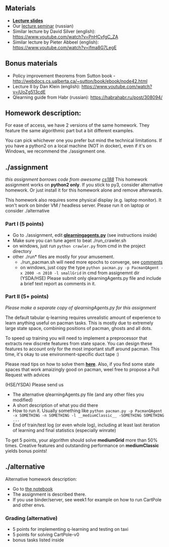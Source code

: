 ## Materials
* [__Lecture slides__](https://docviewer.yandex.ru/?url=ya-disk-public%3A%2F%2FG3IXcG62RwNUGSSos%2BuGhtgXNfsBjP9RxUtUfgCffIk%3D%3A%2Flecture2.pdf&name=lecture2.pdf&c=58a61e22b9fb)
* Our [lecture](https://yadi.sk/i/cVawsPkK3EtGJj),[seminar](https://yadi.sk/i/dQmolwOy3EtGNK) (russian)
* Similar lecture by David Silver (english): https://www.youtube.com/watch?v=PnHCvfgC_ZA
* Similar lecture by Pieter Abbeel (english): https://www.youtube.com/watch?v=ifma8G7LegE

## Bonus materials
* Policy improvement theorems from Sutton book - http://webdocs.cs.ualberta.ca/~sutton/book/ebook/node42.html
* Lecture II by Dan Klein (english): https://www.youtube.com/watch?v=jUoZg513cdE
* Qlearning guide from Habr (russian): https://habrahabr.ru/post/308094/

## Homework description:

For ease of access, we have 2 versions of the same homework. They feature the same algorithmic part but a bit different examples.

You can pick whichever one you prefer but mind the technical limitations. If you have a python2 on a local machine (NOT in docker), even if it's on Windows, we recommend the ./assignment one.

## ./assignment
_this assignment borrows code from awesome [cs188](http://ai.berkeley.edu/project_overview.html)_
This homework assignment works on __python2 only__. If you stick to py3, consider alternative homework. Or just install it for this homework alone and remove afterwards.

This homework also requires some physical display (e.g. laptop monitor). It won't work on binder VM / headless server. Please run it on laptop or consider ./alternative

### Part I (5 points)
* Go to ./assignment, edit [__qlearningagents.py__](https://github.com/yandexdataschool/Practical_RL/blob/master/week2/assignment/qlearningAgents.py) (see instructions inside)
* Make sure you can tune agent to beat ./run_crawler.sh
 * on windows, just run `python crawler.py` from cmd in the project directory
* other ./run* files are mostly for your amusement. 
  * ./run_pacman.sh will need more epochs to converge, see [comments](https://github.com/yandexdataschool/Practical_RL/blob/master/week2/assignment/run_pacman.sh)
  * on windows, just copy the type `python pacman.py -p PacmanQAgent -x 2000 -n 2010 -l smallGrid` in cmd from assignemnt dir
(YSDA/HSE) Please submit only qlearningAgents.py file and include a brief text report as comments in it.
  
### Part II (5+ points)
_Please make a separate copy of qlearningAgents.py for this assignment_

The default tabular q-learning requires unrealistic amount of experience to learn anything useful on pacman tasks. This is mostly due to extremely large state space, combining positions of pacman, ghosts and all dots.

To speed up training you will need to implement a preprocessor that extracts new discrete features from state space. You can design these features to account only for the most important stuff around pacman. This time, it's okay to use environment-specific duct tape :)

Please read tips on how to solve them [__here__](https://github.com/yandexdataschool/Practical_RL/blob/master/week2/homework_tips.md). Also, if you find some state spaces that work amaizingly good on pacman, weel free to propose a Pull Request with advices 

(HSE/YSDA) Please send us 
* The alternative qlearningAgents.py file (and any other files you modified)
* A short description of what you did there
* How to run it. Usually something like `python pacman.py -p PacmanQAgent -x SOMETHING -n SOMETHING -l __mediumClassic__ -SOMETHING SOMETHING ...`
* End of train/test log (or even whole log), including at least last iteration of learning and final statistics (especially winrate)

To get 5 points, your algorithm should solve __mediumGrid__ more than 50% times. Creative features and outstanding performance on __mediumClassic__ yields bonus points!
 
## ./alternative
Alternative homework description:
* Go to [the notebook](https://github.com/yandexdataschool/Practical_RL/blob/master/week2/alternative/homework.ipynb)
* The assignment is described there.
* If you use binder/server, see week1 for example on how to run CartPole and other envs.


### Grading (alternative)
* 5 points for implementing q-learning and testing on taxi
* 5 points for solving CartPole-v0
* bonus tasks listed inside
